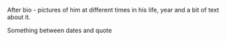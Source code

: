 After bio - pictures of him at different times in his life, year and a bit of text about it.

Something between dates and quote